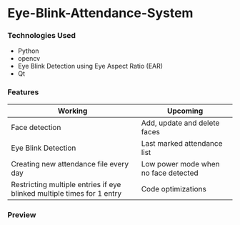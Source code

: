 # **Eye-Blink-Attendance-System**

### Technologies Used
* Python
* opencv
* Eye Blink Detection using Eye Aspect Ratio (EAR)
* Qt

### Features
Working     |     Upcoming
----------- | -------------
Face detection | Add, update and delete faces
Eye Blink Detection | Last marked attendance list
Creating new attendance file every day | Low power mode when no face detected
Restricting multiple entries if eye blinked multiple times for 1 entry | Code optimizations

### Preview
[](https://user-images.githubusercontent.com/31106802/106378871-0b5d2a80-63ce-11eb-9d2f-4d8357bd6dab.gif)

